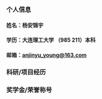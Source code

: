### 个人信息
#### 姓名：杨安锦宇
#### 学历：大连理工大学 （985 211）本科
#### 邮箱：anjinyu_young@163.com

### 科研/项目经历

### 奖学金/荣誉称号

